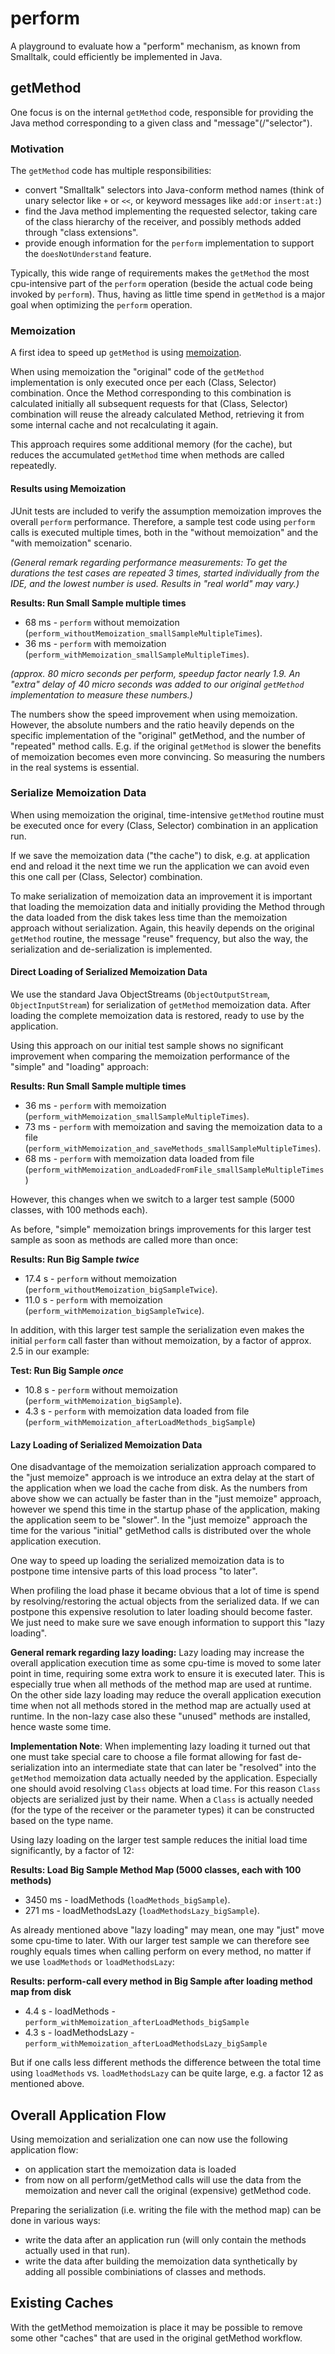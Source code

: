 perform
=======

A playground to evaluate how a "perform" mechanism, as known
from Smalltalk, could efficiently be implemented in Java.

## getMethod

One focus is on the internal `getMethod` code, responsible
for providing the Java method corresponding to a given
class and "message"(/"selector"). 

### Motivation

The `getMethod` code has multiple responsibilities:

- convert "Smalltalk" selectors into Java-conform method names
  (think of unary selector like `+` or `<<`, or keyword messages like 
  `add:`or `insert:at:`)
- find the Java method implementing the requested selector, taking care of the 
  class hierarchy of the receiver, and possibly methods added through 
  "class extensions".
- provide enough information for the `perform` implementation to support
  the `doesNotUnderstand` feature.

Typically, this wide range of requirements makes the `getMethod` the most 
cpu-intensive part of the `perform` operation (beside the actual code being
invoked by `perform`). Thus, having as little time spend in `getMethod` is a 
major goal when optimizing the `perform` operation.

### Memoization

A first idea to speed up `getMethod` is using 
[memoization](https://en.wikipedia.org/wiki/Memoization).

When using memoization the "original" code of the `getMethod` implementation is
only executed once per each (Class, Selector) combination. Once the Method 
corresponding to this combination is calculated initially all subsequent 
requests for that (Class, Selector) combination will reuse the already 
calculated Method, retrieving it from some internal cache and not recalculating
it again.

This approach requires some additional memory (for the cache), but reduces
the accumulated `getMethod` time when methods are called repeatedly.

#### Results using Memoization

JUnit tests are included to verify the assumption memoization improves the
overall `perform` performance. Therefore, a sample test code using `perform`
calls is executed multiple times, both in the "without memoization" and the
"with memoization" scenario.

_(General remark regarding performance measurements: To get the durations
the test cases are repeated 3 times, started individually from the IDE, and
the lowest number is used. Results in "real world" may vary.)_


__Results: Run Small Sample multiple times__
- 68 ms - `perform` without memoization (`perform_withoutMemoization_smallSampleMultipleTimes`).
- 36 ms - `perform` with memoization (`perform_withMemoization_smallSampleMultipleTimes`).

_(approx. 80 micro seconds per perform, speedup factor nearly 1.9. An "extra"
delay of 40 micro seconds was added to our original `getMethod` 
implementation to measure these numbers.)_

The numbers show the speed improvement when using memoization. However, the 
absolute numbers and the ratio heavily depends on the specific implementation
of the "original" getMethod, and the number of "repeated" method calls. E.g.
if the original `getMethod` is slower the benefits of memoization becomes even 
more convincing. So measuring the numbers in the real systems is essential.

### Serialize Memoization Data

When using memoization the original, time-intensive `getMethod` routine must
be executed once for every (Class, Selector) combination in an application run.

If we save the memoization data ("the cache") to disk, e.g. at application end
and reload it the next time we run the application we can avoid even this one 
call per (Class, Selector) combination.

To make serialization of memoization data an improvement it is important that
loading the memoization data and initially providing the Method through the 
data loaded from the disk takes less time than the memoization approach without
serialization. Again, this heavily depends on the original `getMethod` routine,
the message "reuse" frequency, but also the way, the serialization and 
de-serialization is implemented.

#### Direct Loading of Serialized Memoization Data

We use the standard Java ObjectStreams (`ObjectOutputStream`, 
`ObjectInputStream`) for serialization of `getMethod` memoization data. After
loading the complete memoization data is restored, ready to use by the 
application.

Using this approach on our initial test sample shows no significant improvement 
when comparing the memoization performance of the "simple" and "loading" 
approach:

__Results: Run Small Sample multiple times__
- 36 ms - `perform` with memoization (`perform_withMemoization_smallSampleMultipleTimes`).
- 73 ms - `perform` with memoization and saving the memoization data to a file (`perform_withMemoization_and_saveMethods_smallSampleMultipleTimes`).
- 68 ms - `perform` with memoization data loaded from file (`perform_withMemoization_andLoadedFromFile_smallSampleMultipleTimes`)

However, this changes when we switch to a larger test sample (5000 classes, 
with 100 methods each).

As before, "simple" memoization brings improvements for this larger test sample
as soon as methods are called more than once: 

__Results: Run Big Sample _twice___
- 17.4 s - `perform` without memoization (`perform_withoutMemoization_bigSampleTwice`).
- 11.0 s - `perform` with memoization (`perform_withMemoization_bigSampleTwice`).

In addition, with this larger test sample the serialization even
makes the initial `perform` call faster than without memoization, by a 
factor of approx. 2.5 in our example: 

__Test: Run Big Sample _once___
- 10.8 s - `perform` without memoization (`perform_withMemoization_bigSample`).
- 4.3 s - `perform` with memoization data loaded from file (`perform_withMemoization_afterLoadMethods_bigSample`)

#### Lazy Loading of Serialized Memoization Data

One disadvantage of the memoization serialization approach compared to the 
"just memoize" approach is we introduce an extra delay at the start of the 
application when we load the cache from disk. As the numbers from above show we
can actually be faster than in the "just memoize" approach, however we spend 
this time in the startup phase of the application, making the application seem 
to be "slower". In the "just memoize" approach the time for the various 
"initial" getMethod calls is distributed over the whole application execution.

One way to speed up loading the serialized memoization data is to postpone 
time intensive parts of this load process "to later". 

When profiling the load phase it became obvious that a lot of time is spend by 
resolving/restoring the actual objects from the serialized data. If we can
postpone this expensive resolution to later loading should become faster. We 
just need to make sure we save enough information to support this 
"lazy loading". 

__General remark regarding lazy loading:__ Lazy loading may increase the overall 
application execution time as some cpu-time is moved to some later point in 
time, requiring some extra work to ensure it is executed later. This is 
especially true when all methods of the method map are used at runtime. On the 
other side lazy loading may reduce the overall application execution time when 
not all methods stored in the method map are actually used at runtime. In the 
non-lazy case also these "unused" methods are installed, hence waste some time.

__Implementation Note__: When implementing lazy loading it turned out that one
must take special care to choose a file format allowing for fast 
de-serialization into an intermediate state that can later be "resolved" into 
the `getMethod` memoization data actually needed by the application. 
Especially one should avoid resolving `Class` objects at load time.
For this reason `Class` objects are serialized just by their name. When a 
`Class` is actually needed (for the type of the receiver or the parameter types)
it can be constructed based on the type name.

Using lazy loading on the larger test sample reduces the initial load time
significantly, by a factor of 12:

__Results: Load Big Sample Method Map (5000 classes, each with 100 methods)__
- 3450 ms - loadMethods (`loadMethods_bigSample`).
- 271 ms - loadMethodsLazy (`loadMethodsLazy_bigSample`).

As already mentioned above "lazy loading" may mean, one may "just" move some 
cpu-time to later. With our larger test sample we can therefore see roughly
equals times when calling perform on every method, no matter if we use 
`loadMethods` or `loadMethodsLazy`:

__Results: perform-call every method in Big Sample after loading method map from disk__
- 4.4 s - loadMethods - `perform_withMemoization_afterLoadMethods_bigSample`
- 4.3 s - loadMethodsLazy - `perform_withMemoization_afterLoadMethodsLazy_bigSample`

But if one calls less different methods the difference between the total time 
using `loadMethods` vs. `loadMethodsLazy` can be quite large, e.g. a factor 12
as mentioned above.

## Overall Application Flow

Using memoization and serialization one can now use the following application flow:
- on application start the memoization data is loaded
- from now on all perform/getMethod calls will use the data from the memoization and never call the original 
  (expensive) getMethod code.

Preparing the serialization (i.e. writing the file with the method map) can be done in various ways:
- write the data after an application run (will only contain the methods actually used in that run).
- write the data after building the memoization data synthetically by adding all possible combiniations of classes and
  methods.

## Existing Caches

With the getMethod memoization is place it may be possible to remove some other "caches" that are used in the 
original getMethod workflow.
